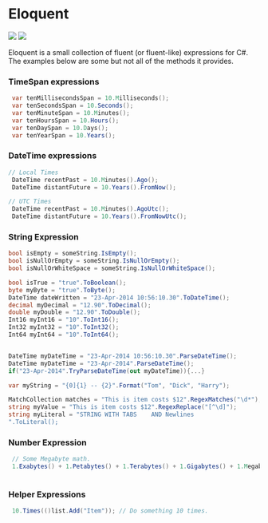 # Eloquent

[<img src="https://img.shields.io/appveyor/ci/secretdeveloper/Eloquent/master.svg">](https://ci.appveyor.com/project/SecretDeveloper/Eloquent)
[<img src="https://img.shields.io/nuget/dt/Eloquent.svg">](https://www.nuget.org/packages/Eloquent/)

Eloquent is a small collection of fluent (or fluent-like) expressions for C#.  The examples below are some but not all of the methods it provides.

### TimeSpan expressions
```c#
 var tenMillisecondsSpan = 10.Milliseconds();
 var tenSecondsSpan = 10.Seconds();
 var tenMinuteSpan = 10.Minutes();
 var tenHoursSpan = 10.Hours();
 var tenDaySpan = 10.Days(); 
 var tenYearSpan = 10.Years(); 
```

### DateTime expressions
```c#
// Local Times
 DateTime recentPast = 10.Minutes().Ago();
 DateTime distantFuture = 10.Years().FromNow();

// UTC Times
 DateTime recentPast = 10.Minutes().AgoUtc();
 DateTime distantFuture = 10.Years().FromNowUtc(); 
```

### String Expression
```c#
bool isEmpty = someString.IsEmpty();
bool isNullOrEmpty = someString.IsNullOrEmpty();
bool isNullOrWhiteSpace = someString.IsNullOrWhiteSpace();

bool isTrue = "true".ToBoolean();
byte myByte = "true".ToByte();
DateTime dateWritten = "23-Apr-2014 10:56:10.30".ToDateTime(); 
decimal myDecimal = "12.90".ToDecimal();
double myDouble = "12.90".ToDouble();
Int16 myInt16 = "10".ToInt16();
Int32 myInt32 = "10".ToInt32();
Int64 myInt64 = "10".ToInt64();


DateTime myDateTime = "23-Apr-2014 10:56:10.30".ParseDateTime();
DateTime myDateTime = "23-Apr-2014".ParseDateTime();
if("23-Apr-2014".TryParseDateTime(out myDateTime)){...}

var myString = "{0]{1} -- {2}".Format("Tom", "Dick", "Harry");

MatchCollection matches = "This is item costs $12".RegexMatches("\d*");
string myValue = "This is item costs $12".RegexReplace("[^\d]");
string myLiteral = "STRING WITH TABS    AND Newlines
".ToLiteral();  

```

### Number Expression
```c#
 // Some Megabyte math.
 1.Exabytes() + 1.Petabytes() + 1.Terabytes() + 1.Gigabytes() + 1.Megabytes() + 1.Kilobytes() + 1.Bytes();
 
```

### Helper Expressions
```c#
 10.Times(()list.Add("Item")); // Do something 10 times.
 
```



